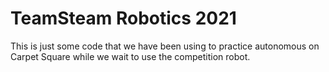 # TeamSteam Robotics 2021  
This is just some code that we have been using to practice autonomous on Carpet Square while we wait to use the competition robot.
